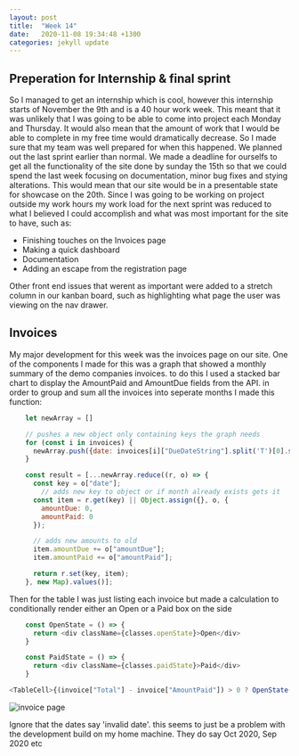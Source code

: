 ```yaml
---
layout: post
title:  "Week 14"
date:   2020-11-08 19:34:48 +1300
categories: jekyll update
---
```


## Preperation for Internship & final sprint

So I managed to get an internship which is cool, however this internship starts of November the 9th and is a 40 hour work week. This meant that it was unlikely that I was going to be able to come into project each Monday and Thursday. It would also mean that the amount of work that I would be able to complete in my free time would dramatically decrease. So I made sure that my team was well prepared for when this happened. We planned out the last sprint earlier than normal. We made a deadline for ourselfs to get all the functionality of the site done by sunday the 15th so that we could spend the last week focusing on documentation, minor bug fixes and stying alterations. This would mean that our site would be in a presentable state for showcase on the 20th. Since I was going to be working on project outside my work hours my work load for the next sprint was reduced to what I believed I could accomplish and what was most important for the site to have, such as:
- Finishing touches on the Invoices page
- Making a quick dashboard
- Documentation
- Adding an escape from the registration page

Other front end issues that werent as important were added to a stretch column in our kanban board, such as highlighting what page the user was viewing on the nav drawer.


## Invoices

My major development for this week was the invoices page on our site. One of the components I made for this was a graph that showed a monthly summary of the demo companies invoices. to do this I used a stacked bar chart to display the AmountPaid and AmountDue fields from the API. in order to group and sum all the invoices into seperate months I made this function:

```javascript
    let newArray = []

    // pushes a new object only containing keys the graph needs
    for (const i in invoices) {
      newArray.push({date: invoices[i]["DueDateString"].split('T')[0].slice(0, -3), amountPaid: invoices[i].AmountPaid, amountDue: invoices[i].AmountDue})
    }

    const result = [...newArray.reduce((r, o) => {
      const key = o["date"];
        // adds new key to object or if month already exists gets it
      const item = r.get(key) || Object.assign({}, o, {
        amountDue: 0,
        amountPaid: 0
      });

      // adds new amounts to old
      item.amountDue += o["amountDue"];
      item.amountPaid += o["amountPaid"];

      return r.set(key, item);
    }, new Map).values()];

```

Then for the table I was just listing each invoice but made a calculation to conditionally render either an Open or a Paid box on the side

```javascript
    const OpenState = () => {
      return <div className={classes.openState}>Open</div>
    }

    const PaidState = () => {
      return <div className={classes.paidState}>Paid</div>
    }
```

```javascript
<TableCell>{(invoice["Total"] - invoice["AmountPaid"]) > 0 ? OpenState() : PaidState()}</TableCell>
```

![invoice page](/Jamie-Horrell-BIT-Project/images/S2/w14-invoices.png)

Ignore that the dates say 'invalid date'. this seems to just be a problem with the development build on my home machine. They do say Oct 2020, Sep 2020 etc